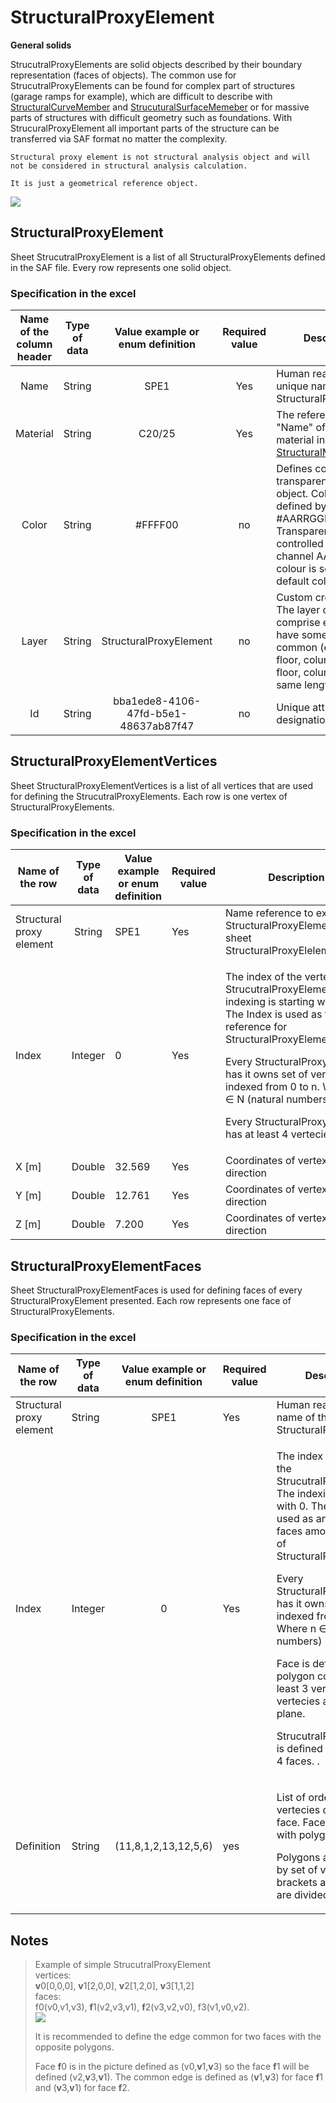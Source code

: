 # StructuralProxyElement

**General solids**

StrucutralProxyElements are solid objects described by their boundary representation (faces of objects). The common use for StrucutralProxyElements can be found for complex part of structures (garage ramps for example), which are difficult to describe with [StructuralCurveMember](structuralcurvemember.md) and [StrucuturalSurfaceMemeber](structuralsurfacemember.md) or for massive parts of structures with difficult geometry such as foundations. With StrucuralProxyElement all important parts of the structure can be transferred via SAF format no matter the complexity.

```{warning}
Structural proxy element is not structural analysis object and will not be considered in structural analysis calculation.

It is just a geometrical reference object.
```

![](../.gitbook/assets/18\_structuralproxyelement.png)

## StructuralProxyElement

Sheet StrucutralProxyElement is a list of all StructuralProxyElements defined in the SAF file. Every row represents one solid object.

### Specification in the excel

| **Name of the column header** | **Type of data** | **Value example or enum definition** | **Required value** | **Description**                                                                                                                                                                                |
| :---------------------------: | :--------------: | :----------------------------------: | :----------------: | ---------------------------------------------------------------------------------------------------------------------------------------------------------------------------------------------- |
|              Name             |      String      |                 SPE1                 |         Yes        | Human readable unique name of the StructuralProxyElement                                                                                                                                       |
|            Material           |      String      |                C20/25                |         Yes        | The reference to the "Name" of defined material in [StructuralMaterial](structuralmaterial.md)                                                                                        |
|             Color             |      String      |                #FFFF00               |         no         | Defines colour and transparency of the object. Colour is defined by Hex format #AARRGGBB. Transparency is controlled by the alpha channel AA. If no colour is set then default colour is used. |
|             Layer             |      String      |        StructuralProxyElement        |         no         | Custom created layer. The layer can thus comprise entities that have something in common (e.g. one floor, columns of one floor, columns of the same length, etc.)                              |
|               Id              |      String      | bba1ede8-4106-47fd-b5e1-48637ab87f47 |         no         | Unique attribute designation                                                                                                                                                                   |

## StructuralProxyElementVertices

Sheet StructuralProxyElementVertices is a list of all vertices that are used for defining the StrucutralProxyElements. Each row is one vertex of StructuralProxyElements.

### Specification in the excel

| **Name of the row**      | **Type of data** | **Value example or enum definition** | **Required value** | **Description**                                                                                                                                                                                                                                                                                                                                                  |
| ------------------------ | :--------------: | ------------------------------------ | ------------------ | ---------------------------------------------------------------------------------------------------------------------------------------------------------------------------------------------------------------------------------------------------------------------------------------------------------------------------------------------------------------- |
| Structural proxy element |      String      | SPE1                                 | Yes                | Name reference to existing StructuralProxyElement in the sheet StructuralProxyElelement.                                                                                                                                                                                                                                                                         |
| Index                    |      Integer     | 0                                    | Yes                | <p>The index of the vertex of the StrucutralProxyElement. The indexing is starting with 0. The Index is used as the reference for StructuralProxyElementFaces.</p><p></p><p>Every StructuralProxyElement has it owns set of vertecies indexed from 0 to n. Where n ∈ N (natural numbers)</p><p></p><p>Every StructuralProxyElement has at least 4 vertecies.</p> |
| X \[m]                   |      Double      | 32.569                               | Yes                | Coordinates of vertex in X direction                                                                                                                                                                                                                                                                                                                             |
| Y \[m]                   |      Double      | 12.761                               | Yes                | Coordinates of vertex in Y direction                                                                                                                                                                                                                                                                                                                             |
| Z \[m]                   |      Double      | 7.200                                | Yes                | Coordinates of vertex in Z direction                                                                                                                                                                                                                                                                                                                             |

## StructuralProxyElementFaces

Sheet StructuralProxyElementFaces is used for defining faces of every StructuralProxyElement presented. Each row represents one face of StructuralProxyElements.

### Specification in the excel

| **Name of the row**      | **Type of data** | **Value example or enum definition** | **Required value** | **Description**                                                                                                                                                                                                                                                                                                                                                                                                                                                                                       |
| ------------------------ | ---------------- | :----------------------------------: | ------------------ | ----------------------------------------------------------------------------------------------------------------------------------------------------------------------------------------------------------------------------------------------------------------------------------------------------------------------------------------------------------------------------------------------------------------------------------------------------------------------------------------------------- |
| Structural proxy element | String           |                 SPE1                 | Yes                | Human readable unique name of the StructuralProxyElement                                                                                                                                                                                                                                                                                                                                                                                                                                              |
| Index                    | Integer          |                   0                  | Yes                | <p>The index of the face of the StrucutralProxyElement. The indexing is starting with 0. The Index is used as an identifier of faces among all faces of StructuralProxyElement.</p><p></p><p>Every StructuralProxyElement has it owns set of faces indexed from 0 to n. Where n ∈ N (natural numbers)</p><p></p><p>Face is defined with polygon consisting of at least 3 vertecies. These vertecies are defining a plane.</p><p></p><p>StrucutralProxyElement is defined with at least 4 faces. .</p> |
| Definition               | String           |         (11,8,1,2,13,12,5,6)         | yes                | <p>List of ordered vertecies defining the face. Face is defined with polygons.</p><p></p><p>Polygons are defined by set of vertices in brackets and vertices are divided by comma.</p>                                                                                                                                                                                                                                                                                                                |

## Notes

>Example of simple StrucutralProxyElement\
>vertices:\
>**v**0\[0,0,0], **v**1\[2,0,0], **v**2\[1,2,0], **v**3\[1,1,2]\
>faces:\
>f0(v0,v1,v3), **f**1(v2,v3,v1), **f**2(v3,v2,v0), f3(v1,v0,v2).\
>![](../.gitbook/assets/18\_structuralproxyelement2.png)
>
>It is recommended to define the edge common for two faces with the opposite polygons.
>
>Face **f**0 is in the picture defined as (v0,**v**1,**v**3) so the face **f**1 will be defined (v2,**v**3,**v**1). The common edge is defined as (**v**1,**v**3) for face **f**1 and (**v**3,**v**1) for face **f**2.
